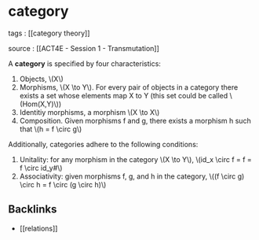 # category

tags
: [[category theory]]

source
: [[ACT4E - Session 1 - Transmutation]]

A **category** is specified by four characteristics:

1.  Objects, \\(X\\)
2.  Morphisms, \\(X \to Y\\). For every pair of objects in a category there exists a set whose elements map X to Y (this set could be called \\(Hom(X,Y)\\))
3.  Identitiy morphisms, a morphism \\(X \to X\\)
4.  Composition. Given morphisms f and g, there exists a morphism h such that \\(h = f \circ g\\)

Additionally, categories adhere to the following conditions:

1.  Unitality: for any morphism in the category \\(X \to Y\\), \\(id\_x \circ f = f = f \circ id\_y#\\)
2.  Associativity: given morphisms f, g, and h in the category, \\((f \circ g) \circ h = f \circ (g \circ h)\\)


## Backlinks

-   [[relations]]
